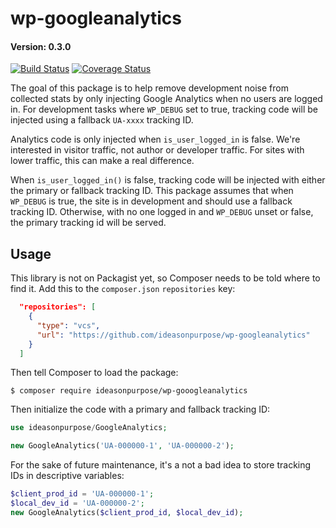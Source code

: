 # wp-googleanalytics

#### Version: 0.3.0

[![Build Status](https://travis-ci.org/ideasonpurpose/wp-googleanalytics.svg?branch=master)](https://travis-ci.org/ideasonpurpose/wp-googleanalytics) 
[![Coverage Status](https://coveralls.io/repos/github/ideasonpurpose/wp-googleanalytics/badge.svg?branch=master)](https://coveralls.io/github/ideasonpurpose/wp-googleanalytics?branch=master)

The goal of this package is to help remove development noise from collected stats by only injecting Google Analytics when no users are logged in. For development tasks where `WP_DEBUG` set to true, tracking code will be injected using a fallback `UA-xxxx` tracking ID. 

Analytics code is only injected when `is_user_logged_in` is false. We're interested in visitor traffic, not author or developer traffic. For sites with lower traffic, this can make a real difference.

When `is_user_logged_in()` is false, tracking code will be injected with either the primary or fallback tracking ID. This package assumes that when `WP_DEBUG` is true, the site is in development and should use a fallback tracking ID. Otherwise, with no one logged in and `WP_DEBUG` unset or false, the primary tracking id will be served. 

## Usage

This library is not on Packagist yet, so Composer needs to be told where to find it. Add this to the `composer.json` `repositories` key:

```json
  "repositories": [
    {
      "type": "vcs",
      "url": "https://github.com/ideasonpurpose/wp-googleanalytics"
    }
  ]
```

Then tell Composer to load the package:

```
$ composer require ideasonpurpose/wp-gooogleanalytics
```

Then initialize the code with a primary and fallback tracking ID:
```php
use ideasonpurpose/GoogleAnalytics;

new GoogleAnalytics('UA-000000-1', 'UA-000000-2');
```

For the sake of future maintenance, it's a not a bad idea to store tracking IDs in descriptive variables:
```php
$client_prod_id = 'UA-000000-1';
$local_dev_id = 'UA-000000-2';
new GoogleAnalytics($client_prod_id, $local_dev_id);
```

